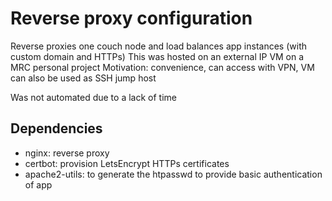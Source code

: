 # Reverse proxy configuration

Reverse proxies one couch node and load balances app instances (with custom domain and HTTPs)
This was hosted on an external IP VM on a MRC personal project
Motivation: convenience, can access with VPN, VM can also be used as SSH jump host

Was not automated due to a lack of time

## Dependencies

- nginx: reverse proxy
- certbot: provision LetsEncrypt HTTPs certificates
- apache2-utils: to generate the htpasswd to provide basic authentication of app